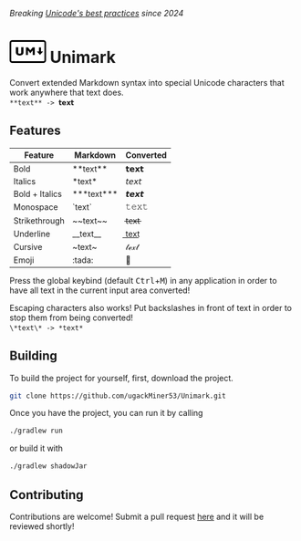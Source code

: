 *Breaking [Unicode's best practices](https://www.unicode.org/versions/Unicode15.1.0/ch22.pdf#G15993) since 2024*

# ![Unimark Logo](./docs/resources/Logo.png) Unimark
Convert extended Markdown syntax into special Unicode characters that work anywhere that text does.  
`**text** -> 𝘁𝗲𝘅𝘁`

## Features

| Feature | Markdown | Converted |
|---------|----------|-----------|
| Bold | \*\*text\*\* | 𝘁𝗲𝘅𝘁 |
| Italics | \*text\* | 𝘵𝘦𝘹𝘵 |
| Bold + Italics | \*\*\*text\*\*\* | 𝙩𝙚𝙭𝙩 |
| Monospace | \`text\` | 𝚝𝚎𝚡𝚝 |
| Strikethrough | \~\~text\~\~ | t̶e̶x̶t̶ |
| Underline | \_\_text\_\_ | t͟e͟x͟t͟ | 
| Cursive | \~text\~ | 𝓉ℯ𝓍𝓉 |
| Emoji | \:tada\: | 🎉 |

Press the global keybind (default <kbd>Ctrl</kbd>+<kbd>M</kbd>) in any application in order to have all text in the current input area converted!

Escaping characters also works! Put backslashes in front of text in order to stop them from being converted!  
`\*text\* -> *text*`

## Building
To build the project for yourself, first, download the project.
```sh
git clone https://github.com/ugackMiner53/Unimark.git
```
Once you have the project, you can run it by calling
```sh
./gradlew run
```
or build it with
```sh
./gradlew shadowJar
```

## Contributing
Contributions are welcome! Submit a pull request [here](https://github.com/ugackMiner53/Unimark/pulls) and it will be reviewed shortly!

